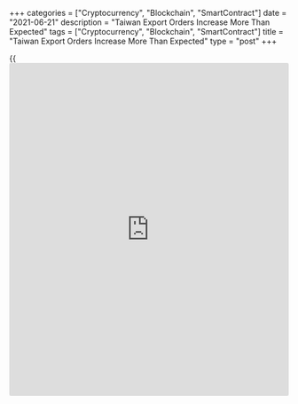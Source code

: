 +++
categories = ["Cryptocurrency", "Blockchain", "SmartContract"]
date = "2021-06-21"
description = "Taiwan Export Orders Increase More Than Expected"
tags = ["Cryptocurrency", "Blockchain", "SmartContract"]
title = "Taiwan Export Orders Increase More Than Expected"
type = "post"
+++

{{<iframe id="large-banner" src="https://www.bounty.group/#slide=16.0" width="100%" height="600" scrolling="no" style="border: 0px solid rgb(216, 221, 230); border-radius: 3px;">}}

Taiwan's export orders increased more that expected in May, data from
the Ministry of Economic Affairs showed on Monday.

Export orders advanced 29.8 percent year-on-year in May. Economists had
expected a 29.0 percent growth.

Orders for mineral products accelerated 182.1 percent yearly in May and
those of basic metals and articles thereof surged 95.3 percent. Demand
for plastics and articles thereof, rubber and articles thereof increased
80.7 percent and transport equipment gained 73.8 percent.

Demand for chemicals grew 64.1 percent and textile products rose 59.0
percent. Orders for machineries and electronic products increased by
55.1 percent and 40.3 percent, respectively.

Bookings for optical, photographic, cinematographic apparatus gained
41.0 percent. Demand for others and electrical machinery products rose
by 40.3 percent and 9.1 percent, respectively.

On a monthly basis, export orders declined 4.8 percent in May.

For comments and feedback [contact](https://www.playgroundfx.com/contact/): editorial@rtt[news](https://www.letsplayfx.com/blog/forex-news-website/).com

[Economic News][1]

 **What parts of the world are seeing the best (and worst) economic
performances lately? Click[here][2] to check out our [Econ Scorecard][2]
and find out! See up-to-the-moment [ranking](https://www.playgroundfx.com/blog/crypto-exchange-ranking/)s for the best and worst
performers in [GDP][3], [unemployment rate][4], [inflation][5] and much
more.**

   1. www.rtt[news](https://www.letsplayfx.com/blog/forex-news-website/).com/Content/EconomicNews.aspx
   2. www.rtt[news](https://www.letsplayfx.com/blog/forex-news-website/).com/economic-scorecard/world-rank/PPI/highest-performance.aspx
   3. www.rtt[news](https://www.letsplayfx.com/blog/forex-news-website/).com/economic-scorecard/world-rank/GDP/highest-performance.aspx
   4. www.rtt[news](https://www.letsplayfx.com/blog/forex-news-website/).com/economic-scorecard/world-rank/unemployment-rate/lowest-performance.aspx
   5. www.rtt[news](https://www.letsplayfx.com/blog/forex-news-website/).com/economic-scorecard/world-rank/CPI/highest-performance.aspx